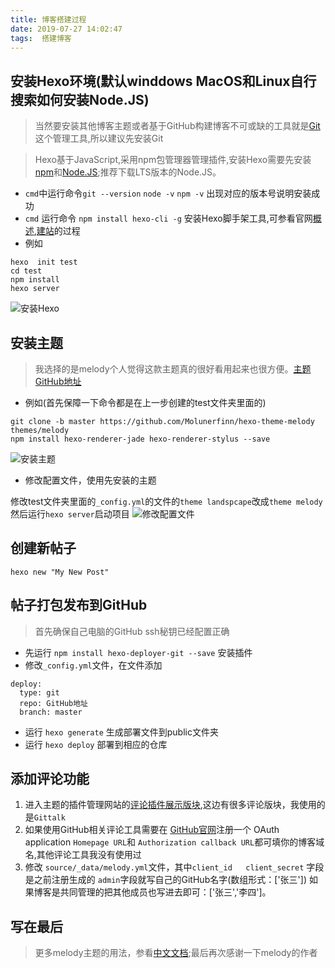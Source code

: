 ```yaml
---
title: 博客搭建过程
date: 2019-07-27 14:02:47
tags:  搭建博客
---
```

## 安装Hexo环境(默认winddows MacOS和Linux自行搜索如何安装Node.JS)
>当然要安装其他博客主题或者基于GitHub构建博客不可或缺的工具就是[Git](https://git-scm.com/)这个管理工具,所以建议先安装Git

> Hexo基于JavaScript,采用npm包管理器管理插件,安装Hexo需要先安装[npm](https://nodejs.org/zh-cn/download/)和[Node.JS](https://nodejs.org/zh-cn/download/);推荐下载LTS版本的Node.JS。

- `cmd`中运行命令`git --version` `node -v` `npm -v` 出现对应的版本号说明安装成功
- `cmd` 运行命令 `npm install hexo-cli -g` 安装Hexo脚手架工具,可参看官网[概述](https://hexo.io/zh-cn/docs/),[建站](https://hexo.io/zh-cn/docs/setup)的过程
- 例如
```
hexo  init test
cd test
npm install
hexo server
```
![安装Hexo](http://blogimage.lemonlife.top/201910301359_423.png)
## 安装主题
> 我选择的是melody个人觉得这款主题真的很好看用起来也很方便。[主题GitHub地址](https://github.com/Molunerfinn/hexo-theme-melody/tree/fca917dd321bcda46b2a7dcddcf18cbe408cff18)

- 例如(首先保障一下命令都是在上一步创建的test文件夹里面的)

```
git clone -b master https://github.com/Molunerfinn/hexo-theme-melody themes/melody
npm install hexo-renderer-jade hexo-renderer-stylus --save
```
![安装主题](https://blogimage.lemonlife.top/201910302300_80.png)
- 修改配置文件，使用先安装的主题

修改test文件夹里面的`_config.yml`的文件的`theme landspcape`改成`theme melody`然后运行`hexo server`启动项目
![修改配置文件](https://blogimage.lemonlife.top/201910302301_62.png)
## 创建新帖子

``` 
hexo new "My New Post"
```
## 帖子打包发布到GitHub
> 首先确保自己电脑的GitHub ssh秘钥已经配置正确
- 先运行 `npm install hexo-deployer-git --save` 安装插件
- 修改`_config.yml`文件，在文件添加
```
deploy:
  type: git
  repo: GitHub地址
  branch: master
```
- 运行 `hexo generate` 生成部署文件到public文件夹
- 运行 `hexo deploy` 部署到相应的仓库
<!-- > 注意下次部署 可以直接运行 `hexo generate` 然后到`.deploy_git`目录中手动提交 -->
## 添加评论功能
   1. 进入主题的插件管理网站的[评论插件展示版块](https://molunerfinn.com/hexo-theme-melody-doc/third-party-support.html#comments),这边有很多评论版块，我使用的是`Gittalk`
   2. 如果使用GitHub相关评论工具需要在 [GitHub官网](https://github.com/settings/applications/new)注册一个 OAuth application `Homepage URL`和 `Authorization callback URL`都可填你的博客域名,其他评论工具我没有使用过
   2. 修改 `source/_data/melody.yml`文件，其中`client_id   client_secret` 字段是之前注册生成的 `admin`字段就写自己的GitHub名字(数组形式：['张三']) 如果博客是共同管理的把其他成员也写进去即可：['张三','李四']。

## 写在最后
> 更多melody主题的用法，参看[中文文档](https://molunerfinn.com/hexo-theme-melody-doc/zh-Hans/);最后再次感谢一下melody的作者
